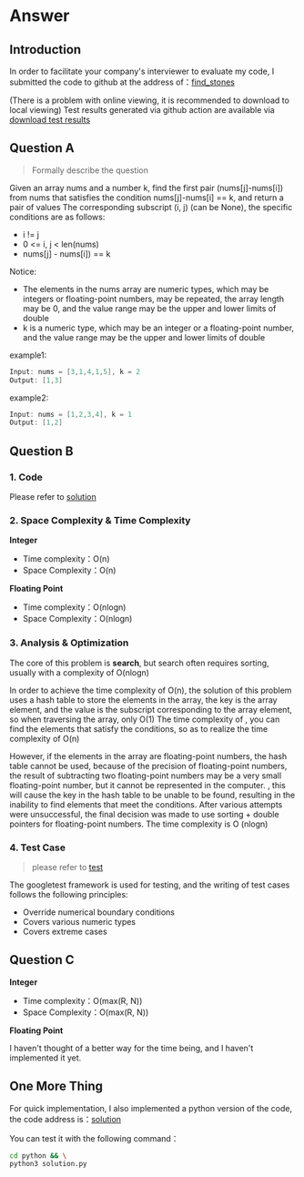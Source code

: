 # Answer

## Introduction

In order to facilitate your company's interviewer to evaluate my code, I submitted the code to github at the address of：[find_stones](https://github.com/windzu/find_stones_solution)

(There is a problem with online viewing, it is recommended to download to local viewing)
Test results generated via github action are available via [download test results](https://github.com/windzu/find_stones_solution/results.html)

## Question A
> Formally describe the question

Given an array nums and a number k, find the first pair (nums[j]-nums[i]) from nums that satisfies the condition nums[j]-nums[i] == k, and return a pair of values The corresponding subscript (i, j) (can be None), the specific conditions are as follows:

- i != j
- 0 <= i, j < len(nums)
- nums[j] - nums[i]) == k

Notice:
- The elements in the nums array are numeric types, which may be integers or floating-point numbers, may be repeated, the array length may be 0, and the value range may be the upper and lower limits of double
- k is a numeric type, which may be an integer or a floating-point number, and the value range may be the upper and lower limits of double

example1:
```cpp
Input: nums = [3,1,4,1,5], k = 2
Output: [1,3]
```
example2:
```cpp
Input: nums = [1,2,3,4], k = 1
Output: [1,2]
```

## Question B

### 1. Code

Please refer to [solution](lib/solution.hpp)

### 2. Space Complexity & Time Complexity

**Integer**
- Time complexity：O(n)
- Space Complexity：O(n)

**Floating Point**
- Time complexity：O(nlogn)
- Space Complexity：O(nlogn)

### 3. Analysis & Optimization

The core of this problem is **search**, but search often requires sorting, usually with a complexity of O(nlogn)

In order to achieve the time complexity of O(n), the solution of this problem uses a hash table to store the elements in the array, the key is the array element, and the value is the subscript corresponding to the array element, so when traversing the array, only O(1) The time complexity of , you can find the elements that satisfy the conditions, so as to realize the time complexity of O(n)

However, if the elements in the array are floating-point numbers, the hash table cannot be used, because of the precision of floating-point numbers, the result of subtracting two floating-point numbers may be a very small floating-point number, but it cannot be represented in the computer. , this will cause the key in the hash table to be unable to be found, resulting in the inability to find elements that meet the conditions. After various attempts were unsuccessful, the final decision was made to use sorting + double pointers for floating-point numbers. The time complexity is O (nlogn)

### 4. Test Case
> please refer to [test](test/test.cpp)

The googletest framework is used for testing, and the writing of test cases follows the following principles:
- Override numerical boundary conditions
- Covers various numeric types
- Covers extreme cases

## Question C

**Integer**
- Time complexity：O(max(R, N))
- Space Complexity：O(max(R, N))

**Floating Point**

I haven't thought of a better way for the time being, and I haven't implemented it yet.

## One More Thing

For quick implementation, I also implemented a python version of the code, the code address is：[solution](python/solution.py)

You can test it with the following command：

```bash
cd python && \
python3 solution.py
```